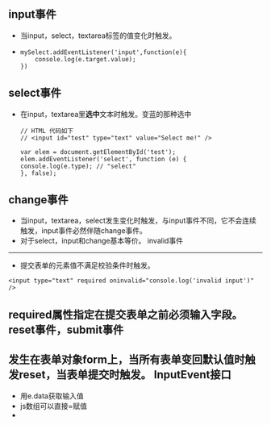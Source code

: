 input事件
---
- 当input，select，textarea标签的值变化时触发。
-
    ``` 
    mySelect.addEventListener('input',function(e){
        console.log(e.target.value);
    })
    ```
select事件
--- 
- 在input，textarea里**选中**文本时触发。变蓝的那种选中
    ```
    // HTML 代码如下
    // <input id="test" type="text" value="Select me!" />

    var elem = document.getElementById('test');
    elem.addEventListener('select', function (e) {
    console.log(e.type); // "select"
    }, false);
    ```
change事件
---
- 当input，textarea，select发生变化时触发，与input事件不同，它不会连续触发，input事件必然伴随change事件。
- 对于select，input和change基本等价。
invalid事件
---
- 提交表单的元素值不满足校验条件时触发。
```
<input type="text" required oninvalid="console.log('invalid input')" />
```
required属性指定在提交表单之前必须输入字段。
reset事件，submit事件
---
发生在表单对象form上，当所有表单变回默认值时触发reset，当表单提交时触发。
InputEvent接口
---
- 用e.data获取输入值
- js数组可以直接=赋值
- 